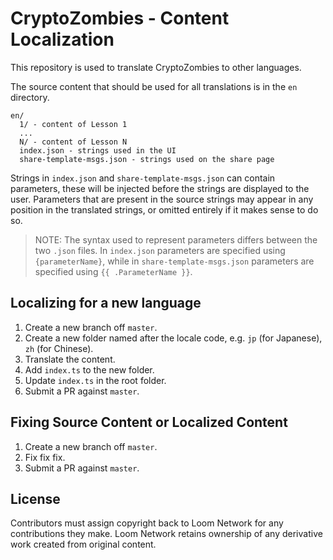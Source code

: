 # CryptoZombies - Content Localization

This repository is used to translate CryptoZombies to other languages.

The source content that should be used for all translations is in the `en` directory.

```
en/
  1/ - content of Lesson 1
  ...
  N/ - content of Lesson N
  index.json - strings used in the UI
  share-template-msgs.json - strings used on the share page
```

Strings in `index.json` and `share-template-msgs.json` can contain parameters,
these will be injected before the strings are displayed to the user. Parameters
that are present in the source strings may appear in any position in the
translated strings, or omitted entirely if it makes sense to do so.

>NOTE: The syntax used to represent parameters differs between the two `.json`
>      files. In `index.json` parameters are specified using `{parameterName}`,
>      while in `share-template-msgs.json` parameters are specified using
>      `{{ .ParameterName }}`.

## Localizing for a new language
1. Create a new branch off `master`.
2. Create a new folder named after the locale code, e.g. `jp` (for Japanese), `zh` (for Chinese).
3. Translate the content.
4. Add `index.ts` to the new folder.
5. Update `index.ts` in the root folder.
6. Submit a PR against `master`.

## Fixing Source Content or Localized Content
1. Create a new branch off `master`.
2. Fix fix fix.
3. Submit a PR against `master`.



## License

Contributors must assign copyright back to Loom Network for any contributions they make.
Loom Network retains ownership of any derivative work created from original content.